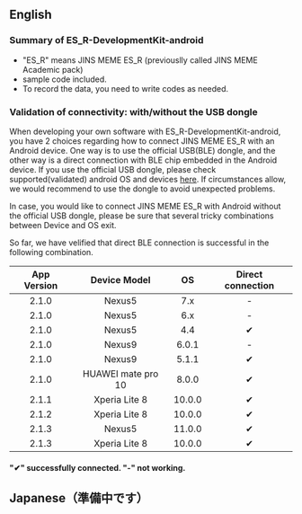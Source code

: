 ## English

### Summary of ES_R-DevelopmentKit-android
* "ES_R" means JINS MEME ES_R (previouslly called JINS MEME Academic pack)
* sample code included.
* To record the data, you need to write codes as needed.

### Validation of connectivity: with/without the USB dongle
When developing your own software with ES_R-DevelopmentKit-android, you have 2 choices regarding how to connect JINS MEME ES_R with an Android device. One way is to use the official USB(BLE) dongle, and the other way is a direct connection with BLE chip embedded in the Android device. If you use the official USB dongle, please check supported(validated) android OS and devices [here](https://github.com/jins-meme/ES_R-DataLogger-for-Android).
If circumstances allow, we would recommend to use the dongle to avoid unexpected problems.

In case, you would like to connect JINS MEME ES_R with Android without the official USB dongle, please be sure that several tricky combinations between Device and OS exit. 

So far, we have velified that direct BLE connection is successful in the following combination. 

| App Version | Device Model | OS| Direct connection |
|:--:|:--:|:--:|:--:|
|2.1.0|Nexus5|7.x|-|
|2.1.0|Nexus5|6.x|-|
|2.1.0|Nexus5|4.4|✔|
|2.1.0|Nexus9|6.0.1|-|
|2.1.0|Nexus9|5.1.1|✔|
|2.1.0|HUAWEI mate pro 10|8.0.0|✔|
|2.1.1|Xperia Lite 8|10.0.0|✔|
|2.1.2|Xperia Lite 8|10.0.0|✔|
|2.1.3|Nexus5|11.0.0|✔|
|2.1.3|Xperia Lite 8|10.0.0|✔|

#### "✔" successfully connected. "-" not working.

## Japanese（準備中です）

